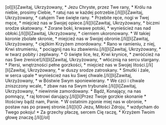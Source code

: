 [ol][li]Zawitaj, Ukrzyżowany, * Jezu Chryste, przez Twe rany, * Królu na niebie, prosimy Ciebie, * ratuj nas w każdej potrzebie.[/li][li]Zawitaj, Ukrzyżowany, * całujem Twe święte rany. * Przebite ręce, nogi w Twej męce, * miejcież nas w Swojej opiece.[/li][li]Zawitaj, Ukrzyżowany, * biczmi srodze skatowany. * Zorane boki, krwawe potoki, * wynieścież nas nad obłoki.[/li][li]Zawitaj, Ukrzyżowany, * cierniem ukoronowany. * W takiej koronie zbolałe skronie, * miejcież nas w Swojej obronie.[/li][li]Zawitaj, Ukrzyżowany, * ciężkim Krzyżem zmordowany. * Rano w ramieniu, z niej, Krwi strumieniu, * pociągnij nas ku zbawieniu.[/li][li]Zawitaj, Ukrzyżowany, * w twarz pobity i zeplwany. * O święte lice, łez, Krwi krynice, * zwróćcież na nas Swe źrenice![/li][li]Zawitaj, Ukrzyżowany, * włócznią na sercu stargany. * Piersi, wnętrzności pełne gorzkości, * miejcież nas w Swojej litości.[/li][li]Zawitaj, Ukrzyżowany, * w duszy srodze zatroskany. * Smutki i żale, w serca upale * wynieścież nas ku Swej chwale.[/li][li]Zawitaj, Ukrzyżowany, * w Bóstwie Swym sponiewierany. * We czci i chwale zniszczony wcale, * zbaw nas na Swym trybunale.[/li][li]Zawitaj, Ukrzyżowany, * niewinnie zamordowany. * Bądź, Konający, na nas pomnący, * raj łotrowi darujący.[/li][li]Przez Twoje gorzkie skonanie * litościwy bądź nam, Panie. * W ostatnim zgonie miej nas w obronie, * postaw nas po prawej stronie.[/li][li]O Jezu, Miłości Zdroju, * wzdycham do Twego pokoju! * Za grzechy płaczę, sercem Cię raczę, * Krzyżem Twoim głowę znaczę.[/li][/ol]